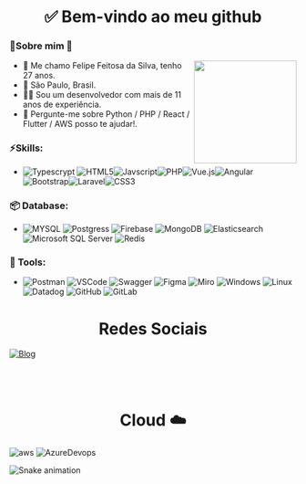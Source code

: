    <h1 align="center"><div style="display: inline_block">✅ Bem-vindo ao meu github</div></h1>
  <div style="display: inline_block">
     <h3 align="left">👦Sobre mim 🌱</h3>
     <img align="right" height="180em" src="https://github-readme-stats.vercel.app/api/top-langs/?username=FeSilva&layout=compact&langs_count=16&theme=great-gatsby"/>
     <ul>
       <li>👋 Me chamo Felipe Feitosa da Silva, tenho 27 anos.</li>
       <li>📌 São Paulo, Brasil.</li>
       <li>👨‍💻 Sou um desenvolvedor com mais de 11 anos de experiência.</li>
       <li>💬 Pergunte-me sobre Python / PHP / React / Flutter / AWS posso te ajudar!.</li>
     </ul>
   </div>




 <div style="display: inline_block">
     <h3 align="left">⚡Skills:</h3>
     <ul>
       <li><img src="https://img.shields.io/badge/TypeScript-007ACC?style=for-the-badge&logo=typescript&logoColor=white" alt="Typescrypt"> <img src="https://img.shields.io/badge/HTML5-E34F26?style=for-the-badge&logo=html5&logoColor=white" alt="HTML5"><img  src="https://img.shields.io/badge/JavaScript-323330?style=for-the-badge&logo=javascript&logoColor=F7DF1E" alt="Javscript"><img  src="https://img.shields.io/badge/PHP-777BB4?style=for-the-badge&logo=php&logoColor=white" alt="PHP"><img src="https://img.shields.io/badge/Vue.js-35495E?style=for-the-badge&logo=vue.js&logoColor=4FC08D" alt="Vue.js"><img  src="https://img.shields.io/badge/Angular-DD0031?style=for-the-badge&logo=angular&logoColor=white" alt="Angular"><img  src="https://img.shields.io/badge/Bootstrap-563D7C?style=for-the-badge&logo=bootstrap&logoColor=white" alt="Bootstrap"><img src="https://img.shields.io/badge/Laravel-FF2D20?style=for-the-badge&logo=laravel&logoColor=white" alt="Laravel"><img src="https://img.shields.io/badge/CSS3-1572B6?style=for-the-badge&logo=css3&logoColor=white" alt="CSS3"></li>
     </ul>
   </div>

   
 <div style="display: inline_block">
     <h3 align="left">📦 Database:</h3>
     <ul>
       <li>
            <img src="https://img.shields.io/badge/MySQL-00000F?style=for-the-badge&logo=mysql&logoColor=white" alt="MYSQL">
            <img src="https://img.shields.io/badge/PostgreSQL-316192?style=for-the-badge&logo=postgresql&logoColor=white" alt="Postgress">
            <img src="https://img.shields.io/badge/Firebase-FFCA28?style=for-the-badge&logo=firebase&logoColor=white" alt="Firebase"/>
            <img src="https://img.shields.io/badge/MongoDB-47A248?style=for-the-badge&logo=mongodb&logoColor=white" alt="MongoDB"/>
            <img src="https://img.shields.io/badge/Elasticsearch-005571?style=for-the-badge&logo=elasticsearch&logoColor=white" alt="Elasticsearch"/>
            <img src="https://img.shields.io/badge/Microsoft_SQL_Server-CC2927?style=for-the-badge&logo=microsoft-sql-server&logoColor=white" alt="Microsoft SQL Server"/>
            <img src="https://img.shields.io/badge/Redis-DC382D?style=for-the-badge&logo=redis&logoColor=white" alt="Redis"/>
       </li>
     </ul>
   </div>
   
<div style="display: inline_block">
  <h3 align="left">🧰 Tools:</h3>
  <ul>
    <li>
      <img src="https://img.shields.io/badge/Postman-FF6C37?style=for-the-badge&logo=postman&logoColor=white" alt="Postman"/>
      <img src="https://img.shields.io/badge/VS_Code-007ACC?style=for-the-badge&logo=visual-studio-code&logoColor=white" alt="VSCode"/>
      <img src="https://img.shields.io/badge/Swagger-85EA2D?style=for-the-badge&logo=swagger&logoColor=black" alt="Swagger"/>
      <img src="https://img.shields.io/badge/Figma-F24E1E?style=for-the-badge&logo=figma&logoColor=white" alt="Figma"/>
      <img src="https://img.shields.io/badge/Miro-050038?style=for-the-badge&logo=miro&logoColor=white" alt="Miro"/>
      <img src="https://img.shields.io/badge/Windows-0078D6?style=for-the-badge&logo=windows&logoColor=white" alt="Windows"/>
      <img src="https://img.shields.io/badge/Linux-FCC624?style=for-the-badge&logo=linux&logoColor=black" alt="Linux"/>
      <img src="https://img.shields.io/badge/Datadog-632CA6?style=for-the-badge&logo=datadog&logoColor=white" alt="Datadog"/>
      <img src="https://img.shields.io/badge/GitHub-181717?style=for-the-badge&logo=github&logoColor=white" alt="GitHub"/>
      <img src="https://img.shields.io/badge/GitLab-FC6D26?style=for-the-badge&logo=gitlab&logoColor=white" alt="GitLab"/>
    </li>
  </ul>
</div>






    
  
  <h1 align="center">Redes Sociais</h1>

 [![Blog](https://img.shields.io/badge/LinkedIn-0077B5?style=for-the-badge&logo=linkedin&logoColor=white)](https://www.linkedin.com/in/felipe-feitosa-da-silva-750596105/)

<br><br>

<h1 align="center">Cloud ☁️</h1>
<div style="display: inline_block">
    <img align="center" src="https://img.shields.io/badge/Amazon_AWS-FF9900?style=for-the-badge&logo=amazonaws&logoColor=white" alt="aws">
    <img align="center" src="https://img.shields.io/badge/Azure_DevOps-0078D7?style=for-the-badge&logo=azure-devops&logoColor=white" alt="AzureDevops">


</div>
</div>
  
![Snake animation](https://github.com/LuigiGF/LuigiGF/blob/output/github-contribution-grid-snake.svg)
